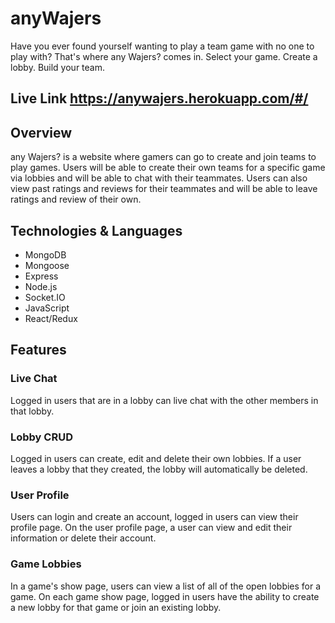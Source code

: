 # anyWajers

Have you ever found yourself wanting to play a team game with no one to play with? That's where any Wajers? comes in.
Select your game. Create a lobby. Build your team.

## Live Link https://anywajers.herokuapp.com/#/

## Overview

any Wajers? is a website where gamers can go to create and join teams to play games. Users will be able to create their own teams for a specific game via lobbies and will be able to chat with their teammates. Users can also view past ratings and reviews for their teammates and will be able to leave ratings and review of their own.

## Technologies & Languages
+ MongoDB
+ Mongoose
+ Express
+ Node.js
+ Socket.IO
+ JavaScript
+ React/Redux

## Features 

### Live Chat

Logged in users that are in a lobby can live chat with the other members in that lobby.

### Lobby CRUD

Logged in users can create, edit and delete their own lobbies. If a user leaves a lobby that they created, the lobby will automatically be deleted.

### User Profile

Users can login and create an account, logged in users can view their profile page. On the user profile page, a user can view and edit their information or delete their account.

### Game Lobbies

In a game's show page, users can view a list of all of the open lobbies for a game. On each game show page, logged in users have the ability to create a new lobby for that game or join an existing lobby. 
